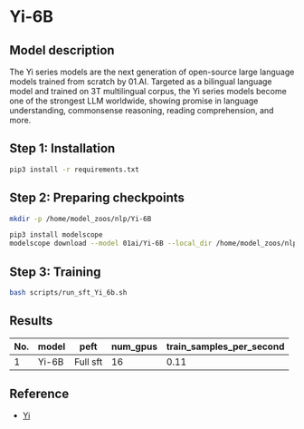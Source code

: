 # Yi-6B

## Model description

The Yi series models are the next generation of open-source large language models trained from scratch by 01.AI. Targeted as a bilingual language model and trained on 3T multilingual corpus, the Yi series models become one of the strongest LLM worldwide, showing promise in language understanding, commonsense reasoning, reading comprehension, and more. 

## Step 1: Installation

```sh
pip3 install -r requirements.txt
```

## Step 2: Preparing checkpoints

```sh
mkdir -p /home/model_zoos/nlp/Yi-6B

pip3 install modelscope
modelscope download --model 01ai/Yi-6B --local_dir /home/model_zoos/nlp/Yi-6B

```

## Step 3: Training

```sh
bash scripts/run_sft_Yi_6b.sh
```

## Results

| No. | model      | peft     | num_gpus | train_samples_per_second |
|-----|------------|----------|----------|--------------------------|
| 1   | Yi-6B      | Full sft | 16       | 0.11                     |

## Reference

- [Yi](https://github.com/01-ai/Yi/tree/main?tab=readme-ov-file)
